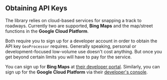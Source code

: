 ## Obtaining API Keys
The library relies on cloud-based services for snapping a track to 
roadways. Currently two are supported, **Bing Maps** and
the map/street functions in the **Google Cloud Platform**.

Both require you to sign up for a developer account in order to obtain
the API key `GeoProcessor` requires. Generally speaking, personal or
development-focused low-volume use doesn't cost anything. But once you
get beyond certain limits you will have to pay for the service.

You can sign up for **Bing Maps** at [their developer portal](https://www.bingmapsportal.com/).
Similarly, you can sign up for the **Google Cloud Platform** via their 
[developer's console](https://www.google.com/url?sa=t&rct=j&q=&esrc=s&source=web&cd=&cad=rja&uact=8&ved=2ahUKEwj8neui_4_uAhWiL30KHeRLB4oQFjAAegQIBhAC&url=https%3A%2F%2Fconsole.developers.google.com%2F&usg=AOvVaw39ieEDI7pzBj4NtuzqS57M).